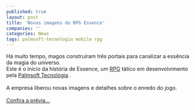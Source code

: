 ```yaml
---
published: true
layout: post
title: 'Novas imagens do RPG Essence'
companies: ''
categories: News
tags: palmsoft-tecnologia mobile rpg
---
```

H&aacute; muito tempo, magos constru&iacute;ram tr&ecirc;s portais para canalizar a ess&ecirc;ncia da magia do universo.<br />Este &eacute; o in&iacute;cio da hist&oacute;ria de Essence, um <a href="{{ site.baseurl }}/index.php?p=cl&amp;t=19&amp;idc=18">RPG</a>
 t&aacute;tico em desenvolvimento pela <a href="{{ site.baseurl }}/index.php?p=cl&amp;t=19&amp;idd=38">Palmsoft Tecnologia</a>
.<br /><br />A empresa liberou novas imagens e detalhes sobre o enredo do jogo.<br /><br /><a href="{{ site.baseurl }}/index.php?p=c&amp;id=368">Confira a pr&eacute;via...</a>

